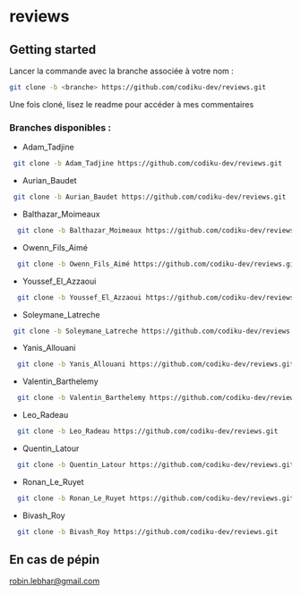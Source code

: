 # reviews

## Getting started 
Lancer la commande avec la branche associée à votre nom : 
```bash
git clone -b <branche> https://github.com/codiku-dev/reviews.git
```

Une fois cloné, lisez le readme pour accéder à mes commentaires

### Branches disponibles :

- Adam_Tadjine
```bash
 git clone -b Adam_Tadjine https://github.com/codiku-dev/reviews.git
```
- Aurian_Baudet
```bash
 git clone -b Aurian_Baudet https://github.com/codiku-dev/reviews.git
```
- Balthazar_Moimeaux
```bash
  git clone -b Balthazar_Moimeaux https://github.com/codiku-dev/reviews.git
```

- Owenn_Fils_Aimé
```bash
  git clone -b Owenn_Fils_Aimé https://github.com/codiku-dev/reviews.git
```
- Youssef_El_Azzaoui
```bash
  git clone -b Youssef_El_Azzaoui https://github.com/codiku-dev/reviews.git
```
- Soleymane_Latreche
```bash
 git clone -b Soleymane_Latreche https://github.com/codiku-dev/reviews.git
```
- Yanis_Allouani
```bash
  git clone -b Yanis_Allouani https://github.com/codiku-dev/reviews.git
```
- Valentin_Barthelemy
```bash
  git clone -b Valentin_Barthelemy https://github.com/codiku-dev/reviews.git
```
- Leo_Radeau
```bash
  git clone -b Leo_Radeau https://github.com/codiku-dev/reviews.git
```
- Quentin_Latour
```bash
  git clone -b Quentin_Latour https://github.com/codiku-dev/reviews.git
```
- Ronan_Le_Ruyet
```bash
  git clone -b Ronan_Le_Ruyet https://github.com/codiku-dev/reviews.git
```
- Bivash_Roy
```bash
  git clone -b Bivash_Roy https://github.com/codiku-dev/reviews.git
```


## En cas de pépin

robin.lebhar@gmail.com
 
